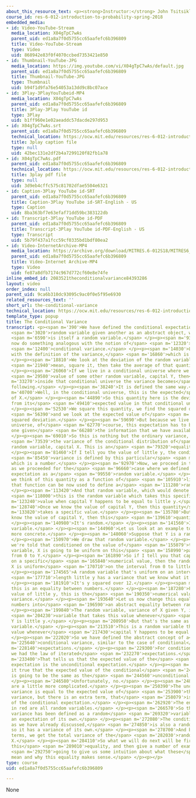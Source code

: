 ```yaml
---
about_this_resource_text: <p><strong>Instructor:</strong> John Tsitsiklis</p>
course_id: res-6-012-introduction-to-probability-spring-2018
embedded_media:
- id: Video-YouTube-Stream
  media_location: X04gTpC7wAs
  parent_uid: ed1a8a7f0d5755cc65aafefc6b396809
  title: Video-YouTube-Stream
  type: Video
  uid: 868942e83f0f4070ccbed7353421e850
- id: Thumbnail-YouTube-JPG
  media_location: https://img.youtube.com/vi/X04gTpC7wAs/default.jpg
  parent_uid: ed1a8a7f0d5755cc65aafefc6b396809
  title: Thumbnail-YouTube-JPG
  type: Thumbnail
  uid: b94f1d9fa76e54053a13dd9c8bc07ace
- id: 3Play-3PlayYouTubeid-MP4
  media_location: X04gTpC7wAs
  parent_uid: ed1a8a7f0d5755cc65aafefc6b396809
  title: 3Play-3Play YouTube id
  type: 3Play
  uid: b1ff960e1e02aeaddc57dacde297d953
- id: X04gTpC7wAs.srt
  parent_uid: ed1a8a7f0d5755cc65aafefc6b396809
  technical_location: https://ocw.mit.edu/resources/res-6-012-introduction-to-probability-spring-2018/part-i-the-fundamentals/the-conditional-variance/X04gTpC7wAs.srt
  title: 3play caption file
  type: null
  uid: 42bec131e2df2b4a7299120f82fb1a78
- id: X04gTpC7wAs.pdf
  parent_uid: ed1a8a7f0d5755cc65aafefc6b396809
  technical_location: https://ocw.mit.edu/resources/res-6-012-introduction-to-probability-spring-2018/part-i-the-fundamentals/the-conditional-variance/X04gTpC7wAs.pdf
  title: 3play pdf file
  type: null
  uid: 3d9eb4cffc575c81702dfae5504e6321
- id: Caption-3Play YouTube id-SRT
  parent_uid: ed1a8a7f0d5755cc65aafefc6b396809
  title: Caption-3Play YouTube id-SRT-English - US
  type: Caption
  uid: 8ba363bf7e63efaf71dd59bc383122db
- id: Transcript-3Play YouTube id-PDF
  parent_uid: ed1a8a7f0d5755cc65aafefc6b396809
  title: Transcript-3Play YouTube id-PDF-English - US
  type: Transcript
  uid: 5b79f437a1fcc59cf0335bd1bdf80ea2
- id: Video-InternetArchive-MP4
  media_location: https://archive.org/download/MITRES.6-012S18/MITRES6_012S18_L13-06_300k.mp4
  parent_uid: ed1a8a7f0d5755cc65aafefc6b396809
  title: Video-Internet Archive-MP4
  type: Video
  uid: fe87a8dfb7174c967d772cf60e8e74fe
inline_embed_id: 2083521theconditionalvariance84393286
layout: video
order_index: null
parent_uid: 9ca6b310dc93095c9ac0f0e5f95e6930
related_resources_text: ''
short_url: the-conditional-variance
technical_location: https://ocw.mit.edu/resources/res-6-012-introduction-to-probability-spring-2018/part-i-the-fundamentals/the-conditional-variance
template_type: popup
title: The Conditional Variance
transcript: <p><span m='390'>We have defined the conditional expectation of a</span>
  <span m='3020'>random variable given another as an abstract object, which</span>
  <span m='6590'>is itself a random variable.</span> </p><p><span m='9370'>Let us
  now do something analogous with the notion of</span> <span m='12320'>[the]</span>
  <span m='12400'>conditional variance.</span> </p><p><span m='14030'>Let us start
  with the definition of the variance,</span> <span m='16860'>which is the following.</span>
  </p><p><span m='18810'>We look at the deviation of the random variable from its</span>
  <span m='21940'>mean, square it, then take the average of that quantity.</span>
  </p><p><span m='26060'>If we live in a conditional universe where we are told the</span>
  <span m='29580'>value of some other random variable, capital Y, then</span> <span
  m='33270'>inside that conditional universe the variance becomes</span> <span m='37000'>the
  following.</span> </p><p><span m='38240'>It is defined the same way.</span> </p><p><span
  m='40700'>Well, in the conditional universe, this is the expected</span> <span m='43670'>value
  of X.</span> </p><p><span m='44890'>So this quantity here is the deviation of X
  from its</span> <span m='49410'>expected value in that conditional universe.</span>
  </p><p><span m='52530'>We square this quantity, we find the squared deviation,</span>
  <span m='56390'>and we look at the expected value of</span> <span m='58380'>that
  squared deviation.</span> </p><p><span m='59690'>But because we live in a conditional
  universe, of</span> <span m='62770'>course, this expectation has to be a conditional
  one given</span> <span m='66280'>the information that we have available.</span>
  </p><p><span m='69010'>So this is nothing but the ordinary variance, but it's</span>
  <span m='73539'>the variance of the conditional distribution of</span> <span m='76000'>the
  random variable, capital X. This is an</span> <span m='79320'>equality between numbers.</span>
  </p><p><span m='81460'>If I tell you the value of little y, the conditional</span>
  <span m='85450'>variance is defined by this particular</span> <span m='89430'>quantity,
  which is a number.</span> </p><p><span m='92970'>Now, we proceed in the same way
  as we proceeded for the</span> <span m='96660'>case where we defined the conditional
  expectation as a</span> <span m='99550'>random variable.</span> </p><p><span m='100960'>Namely,
  we think of this quantity as a function of</span> <span m='105910'>little y, and
  that function can be now used to define a</span> <span m='111280'>random variable.</span>
  </p><p><span m='113420'>And that random variable, which would denote this way,</span>
  <span m='118000'>this is the random variable which takes this specific</span> <span
  m='123240'>value when capital Y happens to be equal to little y.</span> </p><p><span
  m='128740'>Once we know the value of capital Y, then this quantity</span> <span
  m='133820'>takes a specific value.</span> </p><p><span m='135780'>But before we
  know the value of capital Y, then this</span> <span m='139610'>quantity is not known.</span>
  </p><p><span m='140980'>It's random.</span> </p><p><span m='141560'>It's a random
  variable.</span> </p><p><span m='144960'>Let us look at an example to make this
  more concrete.</span> </p><p><span m='148060'>Suppose that Y is a random variable.</span>
  </p><p><span m='150970'>We draw that random variable.</span> </p><p><span m='152329'>And
  we're told that conditioned on the value of</span> <span m='155079'>that random
  variable, X is going to be uniform on this</span> <span m='158990'>particular interval
  from 0 to Y.</span> </p><p><span m='161890'>So if I tell you that capital Y takes
  on a specific</span> <span m='165840'>numerical value, then the random variable
  X is uniform</span> <span m='170710'>on the interval from 0 to little y.</span>
  </p><p><span m='174565'>A random variable that's uniform on an interval of</span>
  <span m='177710'>length little y has a variance that we know what it is.</span>
  </p><p><span m='181910'>It's y squared over 12.</span> </p><p><span m='185260'>So
  this is an equality between numbers.</span> </p><p><span m='187280'>For any specific
  value of little y, this is the</span> <span m='190350'>numerical value of the conditional
  variance.</span> </p><p><span m='193640'>Let us now change this equality between
  numbers into</span> <span m='196590'>an abstract equality between random variables.</span>
  </p><p><span m='199840'>The random variable, variance of X given Y, is a random</span>
  <span m='204230'>variable that takes this value whenever</span> <span m='206920'>capital
  Y is little y.</span> </p><p><span m='208950'>But that's the same as this random
  variable.</span> </p><p><span m='213510'>This is a random variable that takes this
  value whenever</span> <span m='217430'>capital Y happens to be equal to little y.</span>
  </p><p><span m='222020'>So we have defined the abstract concept of a</span> <span
  m='225640'>conditional variance, similar to the case of conditional</span> <span
  m='228140'>expectations.</span> </p><p><span m='229300'>For conditional expectations,
  we had the law of iterated</span> <span m='232270'>expectations.</span> </p><p><span
  m='233400'>That tells us that the expected value of the</span> <span m='236030'>conditional
  expectation is the unconditional expectation.</span> </p><p><span m='239450'>Is
  it true that the expected value of the conditional</span> <span m='242520'>variance
  is going to be the same as the</span> <span m='244560'>unconditional variance?</span>
  </p><p><span m='246580'>Unfortunately, no.</span> </p><p><span m='248290'>Things
  are a little more complicated.</span> </p><p><span m='250390'>The unconditional
  variance is equal to the expected value of</span> <span m='253900'>the conditional
  variance, but there is an extra term, that</span> <span m='258079'>is, the variance
  of the conditional expectation.</span> </p><p><span m='262920'>The entries here
  in red are all random variables.</span> </p><p><span m='266570'>So the conditional
  variance has been defined as a random</span> <span m='269320'>variable, so it has
  an expectation of its own.</span> </p><p><span m='272080'>The conditional expectation,
  as we have already discussed,</span> <span m='274850'>is also a random variable,
  so it has a variance of its own.</span> </p><p><span m='278700'>And by adding those
  terms, we get the total variance of the</span> <span m='282030'>random variable
  X.</span> </p><p><span m='284110'>So what we will do next will be first to prove
  this</span> <span m='289010'>equality, and then give a number of examples that are</span>
  <span m='292750'>going to give us some intuition about what these</span> <span m='296040'>terms
  mean and why this equality makes sense.</span> </p><p></p>
type: course
uid: ed1a8a7f0d5755cc65aafefc6b396809

---
```

None